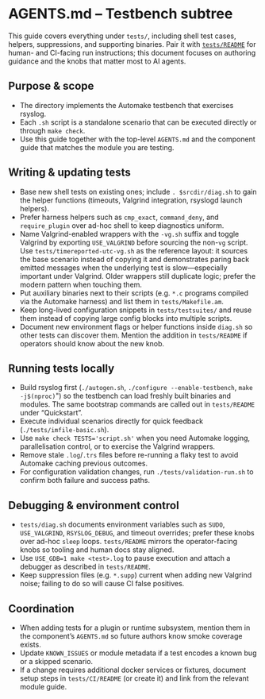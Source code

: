 # AGENTS.md – Testbench subtree

This guide covers everything under `tests/`, including shell test cases,
helpers, suppressions, and supporting binaries. Pair it with
[`tests/README`](./README) for human- and CI-facing run instructions; this
document focuses on authoring guidance and the knobs that matter most to AI
agents.

## Purpose & scope
- The directory implements the Automake testbench that exercises rsyslog.
- Each `.sh` script is a standalone scenario that can be executed directly or
  through `make check`.
- Use this guide together with the top-level `AGENTS.md` and the component
  guide that matches the module you are testing.

## Writing & updating tests
- Base new shell tests on existing ones; include `. $srcdir/diag.sh` to gain the
  helper functions (timeouts, Valgrind integration, rsyslogd launch helpers).
- Prefer harness helpers such as `cmp_exact`, `command_deny`, and
  `require_plugin` over ad-hoc shell to keep diagnostics uniform.
- Name Valgrind-enabled wrappers with the `-vg.sh` suffix and toggle Valgrind by
  exporting `USE_VALGRIND` before sourcing the non-`vg` script. Use
  `tests/timereported-utc-vg.sh` as the reference layout: it sources the base
  scenario instead of copying it and demonstrates paring back emitted messages
  when the underlying test is slow—especially important under Valgrind. Older
  wrappers still duplicate logic; prefer the modern pattern when touching them.
- Put auxiliary binaries next to their scripts (e.g. `*.c` programs compiled via
  the Automake harness) and list them in `tests/Makefile.am`.
- Keep long-lived configuration snippets in `tests/testsuites/` and reuse them
  instead of copying large config blocks into multiple scripts.
- Document new environment flags or helper functions inside `diag.sh` so other
  tests can discover them. Mention the addition in `tests/README` if operators
  should know about the new knob.

## Running tests locally
- Build rsyslog first (`./autogen.sh`, `./configure --enable-testbench`,
  `make -j$(nproc)`") so the testbench can load freshly built binaries and
  modules. The same bootstrap commands are called out in `tests/README` under
  “Quickstart”.
- Execute individual scenarios directly for quick feedback
  (`./tests/imfile-basic.sh`).
- Use `make check TESTS='script.sh'` when you need Automake logging,
  parallelisation control, or to exercise the Valgrind wrappers.
- Remove stale `.log`/`.trs` files before re-running a flaky test to avoid
  Automake caching previous outcomes.
- For configuration validation changes, run `./tests/validation-run.sh` to
  confirm both failure and success paths.

## Debugging & environment control
- `tests/diag.sh` documents environment variables such as `SUDO`,
  `USE_VALGRIND`, `RSYSLOG_DEBUG`, and timeout overrides; prefer these knobs over
  ad-hoc `sleep` loops. `tests/README` mirrors the operator-facing knobs so
  tooling and human docs stay aligned.
- Use `USE_GDB=1 make <test>.log` to pause execution and attach a debugger as
  described in `tests/README`.
- Keep suppression files (e.g. `*.supp`) current when adding new Valgrind noise;
  failing to do so will cause CI false positives.

## Coordination
- When adding tests for a plugin or runtime subsystem, mention them in the
  component’s `AGENTS.md` so future authors know smoke coverage exists.
- Update `KNOWN_ISSUES` or module metadata if a test encodes a known bug or a
  skipped scenario.
- If a change requires additional docker services or fixtures, document setup
  steps in `tests/CI/README` (or create it) and link from the relevant module
  guide.
